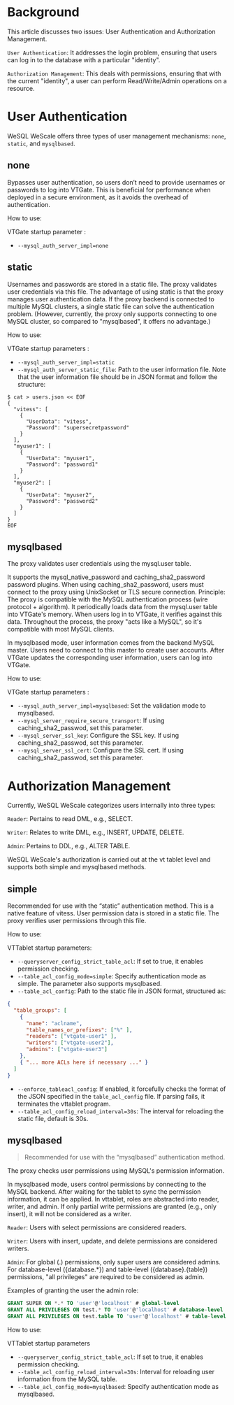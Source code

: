 # Background
This article discusses two issues: User Authentication and Authorization Management.

`User Authentication`: It addresses the login problem, ensuring that users can log in to the database with a particular "identity".

`Authorization Management`: This deals with permissions, ensuring that with the current "identity", a user can perform Read/Write/Admin operations on a resource.

# User Authentication

WeSQL WeScale offers three types of user management mechanisms: `none`, `static`, and `mysqlbased`.

## none
Bypasses user authentication, so users don’t need to provide usernames or passwords to log into VTGate. This is beneficial for performance when deployed in a secure environment, as it avoids the overhead of authentication.


How to use: 

VTGate startup parameter : 
+ `--mysql_auth_server_impl=none`


## static
Usernames and passwords are stored in a static file. The proxy validates user credentials via this file.
The advantage of using static is that the proxy manages user authentication data. If the proxy backend is connected to multiple MySQL clusters, a single static file can solve the authentication problem. (However, currently, the proxy only supports connecting to one MySQL cluster, so compared to "mysqlbased", it offers no advantage.)

How to use:

VTGate startup parameters :
+ `--mysql_auth_server_impl=static`
+ `--mysql_auth_server_static_file`: Path to the user information file. Note that the user information file should be in JSON format and follow the structure:

```shell
$ cat > users.json << EOF
{
  "vitess": [
    {
      "UserData": "vitess",
      "Password": "supersecretpassword"
    }
  ],
  "myuser1": [
    {
      "UserData": "myuser1",
      "Password": "password1"
    }
  ],
  "myuser2": [
    {
      "UserData": "myuser2",
      "Password": "password2"
    }
  ]
}
EOF
```
## mysqlbased
The proxy validates user credentials using the mysql.user table.

It supports the mysql_native_password and caching_sha2_password password plugins. When using caching_sha2_password, users must connect to the proxy using UnixSocket or TLS secure connection.
Principle: The proxy is compatible with the MySQL authentication process (wire protocol + algorithm). It periodically loads data from the mysql.user table into VTGate's memory. When users log in to VTGate, it verifies against this data. Throughout the process, the proxy "acts like a MySQL", so it's compatible with most MySQL clients.

In mysqlbased mode, user information comes from the backend MySQL master. Users need to connect to this master to create user accounts. After VTGate updates the corresponding user information, users can log into VTGate.

How to use:

VTGate startup parameters :

+ `--mysql_auth_server_impl=mysqlbased`: Set the validation mode to mysqlbased.
+ `--mysql_server_require_secure_transport`: If using caching_sha2_passwod, set this parameter.
+ `--mysql_server_ssl_key`: Configure the SSL key. If using caching_sha2_passwod, set this parameter.
+ `--mysql_server_ssl_cert`: Configure the SSL cert. If using caching_sha2_passwod, set this parameter.

# Authorization Management
Currently, WeSQL WeScale categorizes users internally into three types:

`Reader`: Pertains to read DML, e.g., SELECT.

`Writer`: Relates to write DML, e.g., INSERT, UPDATE, DELETE.

`Admin`: Pertains to DDL, e.g., ALTER TABLE.

WeSQL WeScale's authorization is carried out at the vt tablet level and supports both simple and mysqlbased methods.

## simple
Recommended for use with the “static” authentication method. This is a native feature of vitess.
User permission data is stored in a static file. The proxy verifies user permissions through this file.

How to use:

VTTablet startup parameters:

+ `--queryserver_config_strict_table_acl`: If set to true, it enables permission checking.
+ `--table_acl_config_mode=simple`: Specify authentication mode as simple. The parameter also supports mysqlbased.
+ `--table_acl_config`: Path to the static file in JSON format, structured as:


```json
{
  "table_groups": [
    {
      "name": "aclname",
      "table_names_or_prefixes": ["%" ],
      "readers": ["vtgate-user1" ],
      "writers": ["vtgate-user2"],
      "admins": ["vtgate-user3"]
    },
    { "... more ACLs here if necessary ..." }
  ]
}
```
- `--enforce_tableacl_config`: If enabled, it forcefully checks the format of the JSON specified in the `table_acl_config` file. If parsing fails, it terminates the vttablet program.
- `--table_acl_config_reload_interval=30s`: The interval for reloading the static file, default is 30s.
##  mysqlbased

> Recommended for use with the “mysqlbased” authentication method.


The proxy checks user permissions using MySQL's permission information.

In mysqlbased mode, users control permissions by connecting to the MySQL backend. After waiting for the tablet to sync the permission information, it can be applied. In vttablet, roles are abstracted into reader, writer, and admin. If only partial write permissions are granted (e.g., only insert), it will not be considered as a writer.

`Reader`: Users with select permissions are considered readers.

`Writer`: Users with insert, update, and delete permissions are considered writers.

`Admin`: For global (.) permissions, only super users are considered admins. For database-level ({database.*}) and table-level ({database}.{table}) permissions, "all privileges" are required to be considered as admin.

Examples of granting the user the admin role:
```sql
GRANT SUPER ON *.* TO 'user'@'localhost' # global-level
GRANT ALL PRIVILEGES ON test.* TO 'user'@'localhost' # database-level
GRANT ALL PRIVILEGES ON test.table TO 'user'@'localhost' # table-level
```
How to use:

VTTablet startup parameters

+ `--queryserver_config_strict_table_acl`: If set to true, it enables permission checking.
+ `--table_acl_config_reload_interval=30s`: Interval for reloading user information from the MySQL table.
+ `--table_acl_config_mode=mysqlbased`: Specify authentication mode as mysqlbased.
